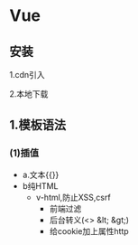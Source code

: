 # Vue

## 安装

1.cdn引入

2.本地下载

## 1.模板语法

### (1)插值

- a.文本{{}}
- b纯HTML
  - v-html,防止XSS,csrf
    - 前端过滤
    - 后台转义(<> \&lt;  \&gt;)
    - 给cookie加上属性http